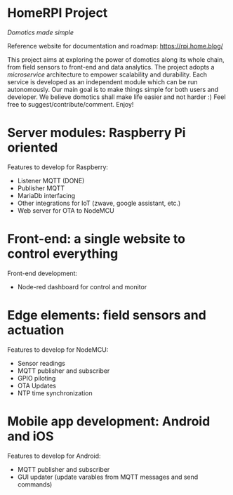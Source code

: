 # HomeRPI Project
<i>Domotics made simple</i>

Reference website for documentation and roadmap: https://rpi.home.blog/

This project aims at exploring the power of domotics along its whole chain, from field sensors to front-end and data analytics. The project adopts a <i>microservice</i> architecture to empower scalability and durability. Each service is developed as an independent module which 
can be run autonomously. Our main goal is to make things simple for both users and developer. We believe domotics shall make life easier and not harder :) Feel free to suggest/contribute/comment. Enjoy!

# Server modules: Raspberry Pi oriented
Features to develop for Raspberry:
- Listener MQTT (DONE)
- Publisher MQTT
- MariaDb interfacing
- Other integrations for IoT (zwave, google assistant, etc.)
- Web server for OTA to NodeMCU

# Front-end: a single website to control everything
Front-end development:
- Node-red dashboard for control and monitor

# Edge elements: field sensors and actuation
Features to develop for NodeMCU:
- Sensor readings
- MQTT publisher and subscriber
- GPIO piloting
- OTA Updates
- NTP time synchronization

# Mobile app development: Android and iOS 
Features to develop for Android:
- MQTT publisher and subscriber
- GUI updater (update varables from MQTT messages and send commands)
